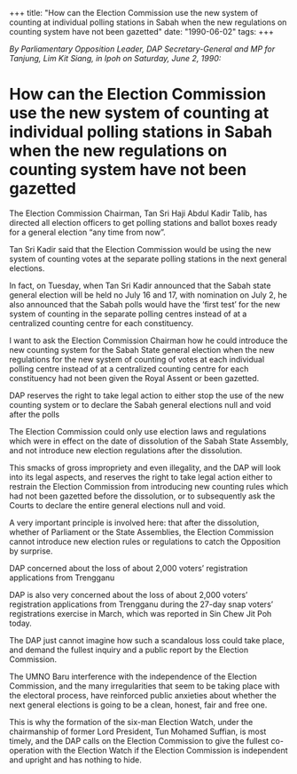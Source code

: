 +++ 
title: "How can the Election Commission use the new system of counting at individual polling stations in Sabah when the new regulations on counting system have not been gazetted"
date: "1990-06-02"
tags:
+++

_By Parliamentary Opposition Leader, DAP Secretary-General and MP for Tanjung, Lim Kit Siang, in Ipoh on Saturday, June 2, 1990:_

# How can the Election Commission use the new system of counting at individual polling stations in Sabah when the new regulations on counting system have not been gazetted

The Election Commission Chairman, Tan Sri Haji Abdul Kadir Talib, has directed all election officers to get polling stations and ballot boxes ready for a general election “any time from now”.</u>

Tan Sri Kadir said that the Election Commission would be using the new system of counting votes at the separate polling stations in the next general elections.

In fact, on Tuesday, when Tan Sri Kadir announced that the Sabah state general election will be held no July 16 and 17, with nomination on July 2, he also announced that the Sabah polls would have the ‘first test’ for the new system of counting in the separate polling centres instead of at a centralized counting centre for each constituency.

I want to ask the Election Commission Chairman how he could introduce the new counting system for the Sabah State general election when the new regulations for the new system of counting of votes at each individual polling centre instead of at a centralized counting centre for each constituency had not been given the Royal Assent or been gazetted.

DAP reserves the right to take legal action to either stop the use of the new counting system or to declare the Sabah general elections null and void after the polls

The Election Commission could only use election laws and regulations which were in effect on the date of dissolution of the Sabah State Assembly, and not introduce new election regulations after the dissolution.

This smacks of gross impropriety and even illegality, and the DAP will look into its legal aspects, and reserves the right to take legal action either to restrain the Election Commission from introducing new counting rules which had not been gazetted before the dissolution, or to subsequently ask the Courts to declare the entire general elections null and void.

A very important principle is involved here: that after the dissolution, whether of Parliament or the State Assemblies, the Election Commission cannot introduce new election rules or regulations to catch the Opposition by surprise.

DAP concerned about the loss of about 2,000 voters’ registration applications from Trengganu

DAP is also very concerned about the loss of about 2,000 voters’ registration applications from Trengganu during the 27-day snap voters’ registrations exercise in March, which was reported in Sin Chew Jit Poh today.

The DAP just cannot imagine how such a scandalous loss could take place, and demand the fullest inquiry and a public report by the Election Commission.

The UMNO Baru interference with the independence of the Election Commission, and the many irregularities that seem to be taking place with the electoral process, have reinforced public anxieties about whether the next general elections is going to be a clean, honest, fair and free one.

This is why the formation of the six-man Election Watch, under the chairmanship of former Lord President, Tun Mohamed Suffian, is most timely, and the DAP calls on the Election Commission to give the fullest co-operation with the Election Watch if the Election Commission is independent and upright and has nothing to hide.
 
